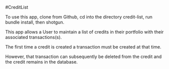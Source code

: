 #CreditList

To use this app, clone from Github, cd into the directory credit-list, run bundle install, then shotgun.

This app allows a User to maintain a list of credits in their portfolio with their associated transactions(s).

The first time a credit is created a transaction must be created at that time.

However, that transaction can subsequently be deleted from the credit and the credit remains in the database.
